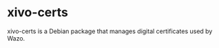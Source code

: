 xivo-certs
===========

xivo-certs is a Debian package that manages digital certificates used by Wazo.
